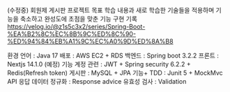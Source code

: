 (수정중)
회원제 게시판 프로젝트
목표
  학습 내용과 새로 학습한 기술들을 적용하며 기능을 축소하고 완성도에 초점을 맞춘 기능 구현
기록
  https://velog.io/@z1s5c3x2/series/Spring-Boot-%EA%B2%8C%EC%8B%9C%ED%8C%90-%ED%94%84%EB%A1%9C%EC%A0%9D%ED%8A%B8
  
환경
  언어 : Java 17
  배포 : AWS EC2 + RDS
  백엔드 : Spring boot 3.2.2
  프론트 : Nextjs 14.1.0 (예정)
기능
  계정 관련 : JWT + Spring security 6.2.2 + Redis(Refresh token)
  게시판 : MySQL + JPA
기능+
  TDD : Junit 5 + MockMvc
  API 응답 데이터 정규화 : Response advice
  유효성 검사 : Validation
  
